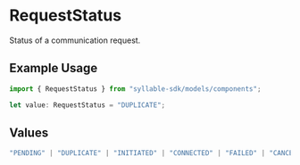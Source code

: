 # RequestStatus

Status of a communication request.

## Example Usage

```typescript
import { RequestStatus } from "syllable-sdk/models/components";

let value: RequestStatus = "DUPLICATE";
```

## Values

```typescript
"PENDING" | "DUPLICATE" | "INITIATED" | "CONNECTED" | "FAILED" | "CANCELED"
```